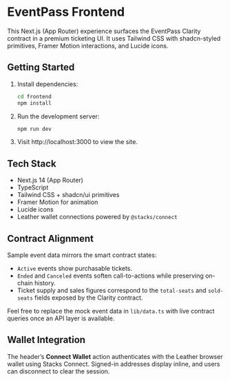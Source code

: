 # EventPass Frontend

This Next.js (App Router) experience surfaces the EventPass Clarity contract in a premium ticketing UI. It uses Tailwind CSS with shadcn-styled primitives, Framer Motion interactions, and Lucide icons.

## Getting Started

1. Install dependencies:
   ```bash
   cd frontend
   npm install
   ```
2. Run the development server:
   ```bash
   npm run dev
   ```
3. Visit http://localhost:3000 to view the site.

## Tech Stack

- Next.js 14 (App Router)
- TypeScript
- Tailwind CSS + shadcn/ui primitives
- Framer Motion for animation
- Lucide icons
- Leather wallet connections powered by `@stacks/connect`

## Contract Alignment

Sample event data mirrors the smart contract states:
- `Active` events show purchasable tickets.
- `Ended` and `Canceled` events soften call-to-actions while preserving on-chain history.
- Ticket supply and sales figures correspond to the `total-seats` and `sold-seats` fields exposed by the Clarity contract.

Feel free to replace the mock event data in `lib/data.ts` with live contract queries once an API layer is available.

## Wallet Integration

The header’s **Connect Wallet** action authenticates with the Leather browser wallet using Stacks Connect. Signed-in addresses display inline, and users can disconnect to clear the session.
